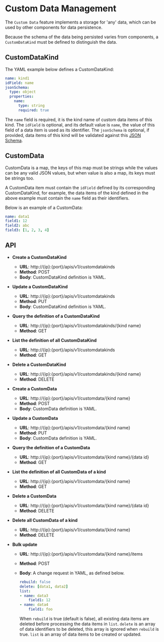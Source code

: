 # Custom Data Management

The `Custom Data` feature implements a storage for 'any' data, which can be used by other components for data persistence.

Because the schema of the data being persisted varies from components, a `CustomDataKind` must be defined to distinguish the data.

## CustomDataKind

The YAML example below defines a CustomDataKind:

```yaml
name: kind1
idField: name
jsonSchema:
  type: object
  properties:
    name:
	  type: string
	  required: true
```

The `name` field is required, it is the kind name of custom data items of this kind.
The `idField` is optional, and its default value is `name`, the value of this field of a data item is used as its identifier.
The `jsonSchema` is optional, if provided, data items of this kind will be validated against this [JSON Schema](http://json-schema.org/).

## CustomData

CustomData is a map, the keys of this map must be strings while the values can be any valid JSON values, but when value is also a map, its keys must be strings too.

A CustomData item must contain the `idField` defined by its corresponding CustomDataKind, for example, the data items of the kind defined in the above example must contain the `name` field as their identifiers.

Below is an example of a CustomData:

```yaml
name: data1
field1: 12
field2: abc
field3: [1, 2, 3, 4]
```

## API

* **Create a CustomDataKind**
	* **URL**: http://{ip}:{port}/apis/v1/customdatakinds
	* **Method**: POST
	* **Body**: CustomDataKind definition is YAML.

* **Update a CustomDataKind**
	* **URL**: http://{ip}:{port}/apis/v1/customdatakinds
	* **Method**: PUT
	* **Body**: CustomDataKind definition is YAML.

* **Query the definition of a CustomDataKind**
	* **URL**: http://{ip}:{port}/apis/v1/customdatakinds/{kind name}
	* **Method**: GET
  
* **List the definition of all CustomDataKind**
	* **URL**: http://{ip}:{port}/apis/v1/customdatakinds
	* **Method**: GET

* **Delete a CustomDataKind**
	* **URL**: http://{ip}:{port}/apis/v1/customdatakinds/{kind name}
	* **Method**: DELETE

* **Create a CustomData**
	* **URL**: http://{ip}:{port}/apis/v1/customdata/{kind name}
	* **Method**: POST
	* **Body**: CustomData definition is YAML.

* **Update a CustomData**
	* **URL**: http://{ip}:{port}/apis/v1/customdata/{kind name}
	* **Method**: PUT
	* **Body**: CustomData definition is YAML.

* **Query the definition of a CustomData**
	* **URL**: http://{ip}:{port}/apis/v1/customdata/{kind name}/{data id}
	* **Method**: GET

* **List the definition of all CustomData of a kind**
	* **URL**: http://{ip}:{port}/apis/v1/customdata/{kind name}
	* **Method**: GET

* **Delete a CustomData**
	* **URL**: http://{ip}:{port}/apis/v1/customdata/{kind name}/{data id}
	* **Method**: DELETE

* **Delete all CustomData of a kind**
	* **URL**: http://{ip}:{port}/apis/v1/customdata/{kind name}
	* **Method**: DELETE

* **Bulk update**
	* **URL**: http://{ip}:{port}/apis/v1/customdata/{kind name}/items
	* **Method**: POST
	* **Body**: A change request in YAML, as defined below.

		```yaml
		rebuild: false
		delete: [data1, data2]
		list:
		- name: data3
			field1: 12
		- name: data4
			field1: foo
		```
		When `rebuild` is true (default is false), all existing data items are deleted before processing the data items in `list`. `delete` is an array of data identifiers to be deleted, this array is ignored when `rebuild` is true. `list` is an array of data items to be created or updated.
